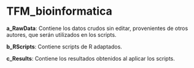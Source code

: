 # TFM_bioinformatica

**a_RawData**: Contiene los datos crudos sin editar, provenientes de otros autores, que serán utilizados en los scripts.

**b_RScripts**: Contiene scripts de R adaptados.

**c_Results**: Contiene los resultados obtenidos al aplicar los scripts.
